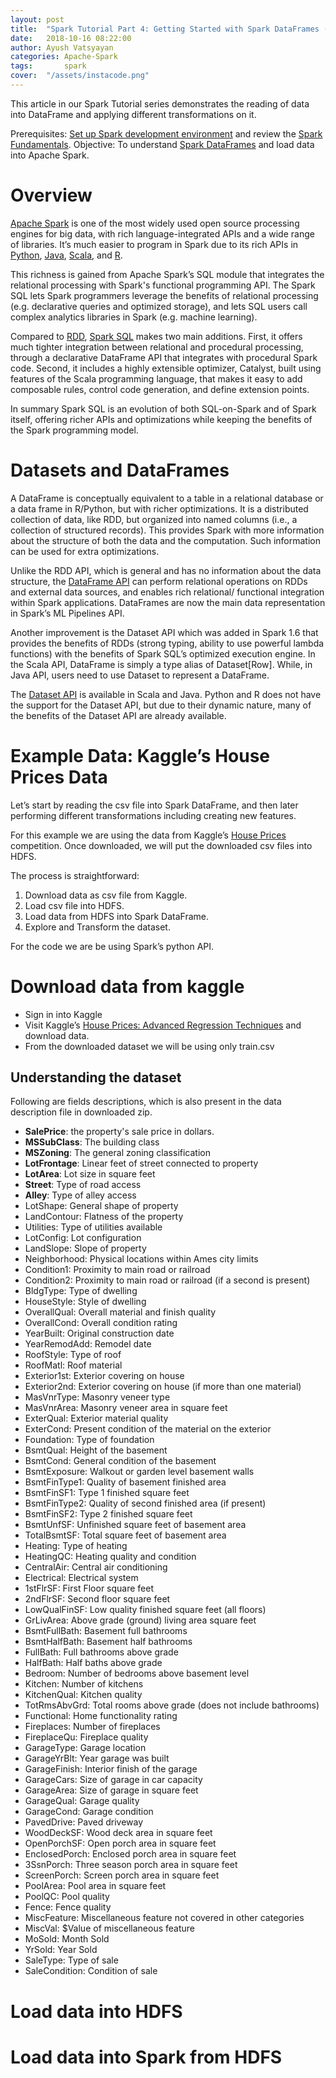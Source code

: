 ```yaml
---
layout: post
title:  "Spark Tutorial Part 4: Getting Started with Spark DataFrames (Reading and Transforming your Data)"
date:   2018-10-16 08:22:00
author: Ayush Vatsyayan
categories: Apache-Spark
tags:	    spark
cover:  "/assets/instacode.png"
---
```


This article in our Spark Tutorial series demonstrates the reading of data into DataFrame and applying different transformations on it.

Prerequisites: [Set up Spark development environment](https://ayushedu.github.io/apache-spark/2018/06/04/Setting-up-spark-development-environment.html) and review the [Spark Fundamentals](https://ayushedu.github.io/apache-spark/2018/06/09/Apache-Spark_Fundamentals.html).
Objective: To understand [Spark DataFrames](https://spark.apache.org/docs/latest/sql-programming-guide.html#datasets-and-dataframes) and load data into Apache Spark.

# Overview
[Apache Spark](https://spark.apache.org/) is one of the most widely used open source processing engines for big data, with rich language-integrated APIs and a wide range of libraries. It’s much easier to program in Spark due to its rich APIs in [Python](https://www.python.org), [Java](https://docs.oracle.com/en/java/), [Scala](https://www.scala-lang.org), and [R](https://www.r-project.org).

This richness is gained from Apache Spark’s SQL module that integrates the relational processing with Spark's functional programming API.  The Spark SQL lets Spark programmers leverage the benefits of relational processing (e.g. declarative queries and optimized storage), and lets SQL users call complex analytics libraries in Spark (e.g. machine learning). 

Compared to [RDD](https://spark.apache.org/docs/latest/rdd-programming-guide.html#resilient-distributed-datasets-rdds), [Spark SQL](https://spark.apache.org/docs/latest/sql-programming-guide.html#sql) makes two main additions. First, it offers much tighter integration between relational and procedural processing, through a declarative DataFrame API that integrates with procedural Spark code. Second, it includes a highly extensible optimizer, Catalyst, built using features of the Scala programming language, that makes it easy to add composable rules, control code generation, and define extension points. 

In summary Spark SQL is an evolution of both SQL-on-Spark and of Spark itself, offering richer APIs and optimizations while keeping the benefits of the Spark programming model.

# Datasets and DataFrames
A DataFrame is conceptually equivalent to a table in a relational database or a data frame in R/Python, but with richer optimizations. It is a distributed collection of data, like RDD, but organized into named columns (i.e., a collection of structured records). This provides Spark with more information about the structure of both the data and the computation. Such information can be used for extra optimizations.

Unlike the RDD API, which is general and has no information about the data structure, the [DataFrame API](https://spark.apache.org/docs/latest/api/python/pyspark.sql.html#pyspark.sql.DataFrame) can perform relational operations on RDDs and external data sources, and enables rich relational/ functional integration within Spark applications. DataFrames are now the main data representation in Spark’s ML Pipelines API.

Another improvement is the Dataset API which was added in Spark 1.6 that provides the benefits of RDDs (strong typing, ability to use powerful lambda functions) with the benefits of Spark SQL’s optimized execution engine. In the Scala API, DataFrame is simply a type alias of Dataset[Row]. While, in Java API, users need to use Dataset<Row> to represent a DataFrame.

The [Dataset API](https://spark.apache.org/docs/latest/api/scala/index.html#org.apache.spark.sql.Dataset)  is available in Scala and Java. Python and R does not have the support for the Dataset API, but due to their dynamic nature, many of the benefits of the Dataset API are already available.

# Example Data: Kaggle’s House Prices Data
Let’s start by reading the csv file into Spark DataFrame, and then later performing different transformations including creating new features.

For this example we are using the data from  Kaggle’s [House Prices](https://www.kaggle.com/c/house-prices-advanced-regression-techniques/) competition. Once downloaded, we will put the downloaded csv files into HDFS. 

The process is straightforward:
1. Download data as csv file from Kaggle.
2. Load csv file into HDFS.
3. Load data from HDFS into Spark DataFrame.
4. Explore and Transform the dataset.

For the code we are be using Spark’s python API. 

# Download data from kaggle
* Sign in into Kaggle
* Visit Kaggle’s [House Prices: Advanced Regression Techniques](https://www.kaggle.com/c/house-prices-advanced-regression-techniques/data) and download data.
* From the downloaded dataset we will be using only train.csv

## Understanding the dataset
Following are fields descriptions, which is also present in the data description file in downloaded zip.
* **SalePrice**: the property's sale price in dollars. 
* **MSSubClass**: The building class
* **MSZoning**: The general zoning classification
* **LotFrontage**: Linear feet of street connected to property
* **LotArea**: Lot size in square feet
* **Street**: Type of road access
* **Alley**: Type of alley access
* LotShape: General shape of property
* LandContour: Flatness of the property
* Utilities: Type of utilities available
* LotConfig: Lot configuration
* LandSlope: Slope of property
* Neighborhood: Physical locations within Ames city limits
* Condition1: Proximity to main road or railroad
* Condition2: Proximity to main road or railroad (if a second is present)
* BldgType: Type of dwelling
* HouseStyle: Style of dwelling
* OverallQual: Overall material and finish quality
* OverallCond: Overall condition rating
* YearBuilt: Original construction date
* YearRemodAdd: Remodel date
* RoofStyle: Type of roof
* RoofMatl: Roof material
* Exterior1st: Exterior covering on house
* Exterior2nd: Exterior covering on house (if more than one material)
* MasVnrType: Masonry veneer type
* MasVnrArea: Masonry veneer area in square feet
* ExterQual: Exterior material quality
* ExterCond: Present condition of the material on the exterior
* Foundation: Type of foundation
* BsmtQual: Height of the basement
* BsmtCond: General condition of the basement
* BsmtExposure: Walkout or garden level basement walls
* BsmtFinType1: Quality of basement finished area
* BsmtFinSF1: Type 1 finished square feet
* BsmtFinType2: Quality of second finished area (if present)
* BsmtFinSF2: Type 2 finished square feet
* BsmtUnfSF: Unfinished square feet of basement area
* TotalBsmtSF: Total square feet of basement area
* Heating: Type of heating
* HeatingQC: Heating quality and condition
* CentralAir: Central air conditioning
* Electrical: Electrical system
* 1stFlrSF: First Floor square feet
* 2ndFlrSF: Second floor square feet
* LowQualFinSF: Low quality finished square feet (all floors)
* GrLivArea: Above grade (ground) living area square feet
* BsmtFullBath: Basement full bathrooms
* BsmtHalfBath: Basement half bathrooms
* FullBath: Full bathrooms above grade
* HalfBath: Half baths above grade
* Bedroom: Number of bedrooms above basement level
* Kitchen: Number of kitchens
* KitchenQual: Kitchen quality
* TotRmsAbvGrd: Total rooms above grade (does not include bathrooms)
* Functional: Home functionality rating
* Fireplaces: Number of fireplaces
* FireplaceQu: Fireplace quality
* GarageType: Garage location
* GarageYrBlt: Year garage was built
* GarageFinish: Interior finish of the garage
* GarageCars: Size of garage in car capacity
* GarageArea: Size of garage in square feet
* GarageQual: Garage quality
* GarageCond: Garage condition
* PavedDrive: Paved driveway
* WoodDeckSF: Wood deck area in square feet
* OpenPorchSF: Open porch area in square feet
* EnclosedPorch: Enclosed porch area in square feet
* 3SsnPorch: Three season porch area in square feet
* ScreenPorch: Screen porch area in square feet
* PoolArea: Pool area in square feet
* PoolQC: Pool quality
* Fence: Fence quality
* MiscFeature: Miscellaneous feature not covered in other categories
* MiscVal: $Value of miscellaneous feature
* MoSold: Month Sold
* YrSold: Year Sold
* SaleType: Type of sale
* SaleCondition: Condition of sale

# Load data into HDFS

# Load data into Spark from HDFS





